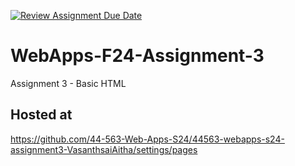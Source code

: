 [![Review Assignment Due Date](https://classroom.github.com/assets/deadline-readme-button-24ddc0f5d75046c5622901739e7c5dd533143b0c8e959d652212380cedb1ea36.svg)](https://classroom.github.com/a/qJp_9AXf)
# WebApps-F24-Assignment-3
Assignment 3 - Basic HTML  

## Hosted at  
<https://github.com/44-563-Web-Apps-S24/44563-webapps-s24-assignment3-VasanthsaiAitha/settings/pages>
